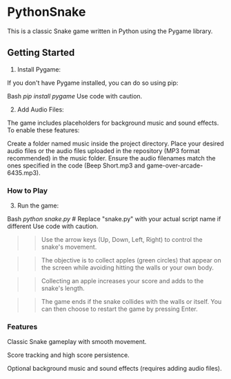 # PythonSnake

This is a classic Snake game written in Python using the Pygame library.

## Getting Started

1. Install Pygame:

If you don't have Pygame installed, you can do so using pip:

Bash
*pip install pygame*
Use code with caution.

2. Add Audio Files:

The game includes placeholders for background music and sound effects. To enable these features:

Create a folder named music inside the project directory.
Place your desired audio files or the audio files uploaded in the repository (MP3 format recommended) in the music folder.
Ensure the audio filenames match the ones specified in the code (Beep Short.mp3 and game-over-arcade-6435.mp3).

### How to Play

3. Run the game:

Bash
*python snake.py*  # Replace "snake.py" with your actual script name if different
Use code with caution.

>> Use the arrow keys (Up, Down, Left, Right) to control the snake's movement.

>> The objective is to collect apples (green circles) that appear on the screen while avoiding hitting the walls or your own body.

>> Collecting an apple increases your score and adds to the snake's length.

>> The game ends if the snake collides with the walls or itself. You can then choose to restart the game by pressing Enter.

### Features
Classic Snake gameplay with smooth movement.

Score tracking and high score persistence.

Optional background music and sound effects (requires adding audio files).
